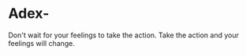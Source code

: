 # Adex-
Don't wait for your feelings to take the action. Take the action and your feelings will change.

